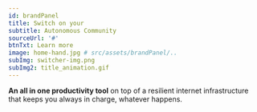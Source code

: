 ```yaml
---
id: brandPanel
title: Switch on your
subtitle: Autonomous Community
sourceUrl: '#'
btnTxt: Learn more
image: home-hand.jpg # src/assets/brandPanel/..
subImg: switcher-img.png
subImg2: title_animation.gif
---
```


**An all in one productivity tool** on top of
a resilient internet infrastructure that keeps
you always in charge, whatever happens.
